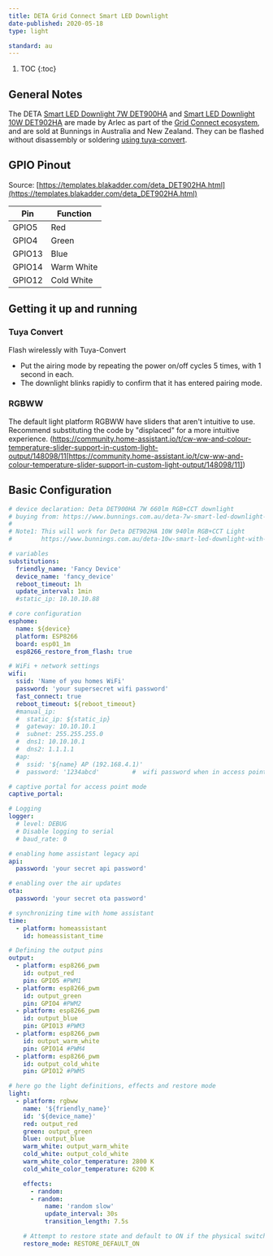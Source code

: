 ```yaml
---
title: DETA Grid Connect Smart LED Downlight
date-published: 2020-05-18
type: light

standard: au
---
```


1. TOC
{:toc}

## General Notes

The DETA [Smart LED Downlight 7W DET900HA](https://www.bunnings.com.au/deta-7w-smart-led-downlight-with-grid-connect_p0102572) and [Smart LED Downlight 10W DET902HA](https://www.bunnings.com.au/deta-10w-smart-led-downlight-with-grid-connect_p0102573) are made by Arlec as part of the [Grid Connect ecosystem](https://grid-connect.com.au/), and are sold at Bunnings in Australia and New Zealand.  They can be flashed without disassembly or soldering [using tuya-convert](#tuya-convert).

## GPIO Pinout
Source: [https://templates.blakadder.com/deta_DET902HA.html](https://templates.blakadder.com/deta_DET902HA.html)

| Pin     | Function                           |
|---------|------------------------------------|
| GPIO5   | Red                                |
| GPIO4   | Green                              |
| GPIO13  | Blue                               |
| GPIO14  | Warm White                         |
| GPIO12  | Cold White                               |

## Getting it up and running

### Tuya Convert

Flash wirelessly with Tuya-Convert
- Put the airing mode by repeating the power on/off cycles 5 times, with 1 second in each.
- The downlight blinks rapidly to confirm that it has entered pairing mode.

### RGBWW
The default light platform RGBWW have sliders that aren't intuitive to use.  Recommend substituting the code by "displaced" for a more intuitive experience.
(https://community.home-assistant.io/t/cw-ww-and-colour-temperature-slider-support-in-custom-light-output/148098/11[https://community.home-assistant.io/t/cw-ww-and-colour-temperature-slider-support-in-custom-light-output/148098/11])

## Basic Configuration

```yaml
# device declaration: Deta DET900HA 7W 660lm RGB+CCT downlight
# buying from: https://www.bunnings.com.au/deta-7w-smart-led-downlight-with-grid-connect_p0102572
#
# Note1: This will work for Deta DET902HA 10W 940lm RGB+CCT Light
#        https://www.bunnings.com.au/deta-10w-smart-led-downlight-with-grid-connect_p0102573

# variables
substitutions:
  friendly_name: 'Fancy Device'
  device_name: 'fancy_device'
  reboot_timeout: 1h
  update_interval: 1min
  #static_ip: 10.10.10.88

# core configuration
esphome:
  name: ${device}
  platform: ESP8266
  board: esp01_1m
  esp8266_restore_from_flash: true

# WiFi + network settings
wifi:
  ssid: 'Name of you homes WiFi'
  password: 'your supersecret wifi password'
  fast_connect: true
  reboot_timeout: ${reboot_timeout}
  #manual_ip:
  #  static_ip: ${static_ip}
  #  gateway: 10.10.10.1
  #  subnet: 255.255.255.0
  #  dns1: 10.10.10.1
  #  dns2: 1.1.1.1
  #ap:
  #  ssid: '${name} AP (192.168.4.1)'
  #  password: '1234abcd'         #  wifi password when in access point mode. Leave '' for no password.

# captive portal for access point mode
captive_portal:

# Logging
logger:
  # level: DEBUG
  # Disable logging to serial
  # baud_rate: 0

# enabling home assistant legacy api
api:
  password: 'your secret api password'

# enabling over the air updates
ota:
  password: 'your secret ota password'

# synchronizing time with home assistant
time:
  - platform: homeassistant
    id: homeassistant_time

# Defining the output pins
output:
  - platform: esp8266_pwm
    id: output_red
    pin: GPIO5 #PWM1
  - platform: esp8266_pwm
    id: output_green
    pin: GPIO4 #PWM2
  - platform: esp8266_pwm
    id: output_blue
    pin: GPIO13 #PWM3
  - platform: esp8266_pwm
    id: output_warm_white
    pin: GPIO14 #PWM4
  - platform: esp8266_pwm
    id: output_cold_white
    pin: GPIO12 #PWM5

# here go the light definitions, effects and restore mode
light:
  - platform: rgbww
    name: '${friendly_name}'
    id: '${device_name}'
    red: output_red
    green: output_green
    blue: output_blue
    warm_white: output_warm_white
    cold_white: output_cold_white
    warm_white_color_temperature: 2800 K
    cold_white_color_temperature: 6200 K

    effects:
      - random:
      - random:
          name: 'random slow'
          update_interval: 30s
          transition_length: 7.5s

    # Attempt to restore state and default to ON if the physical switch is actuated.
    restore_mode: RESTORE_DEFAULT_ON

```
